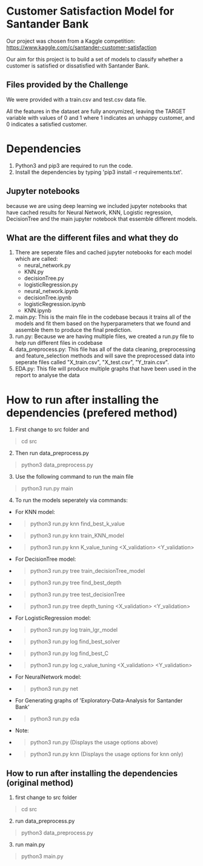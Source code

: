 # Customer Satisfaction Model for Santander Bank

Our project was chosen from a Kaggle competition: https://www.kaggle.com/c/santander-customer-satisfaction

Our aim for this project is to build a set of models to classify whether a customer is satisfied or dissatisfied with Santander Bank. 

## Files provided by the Challenge

We were provided with a train.csv and test.csv data file. 

All the features in the dataset are fully anonymized, leaving the TARGET variable with values of 0 and 1 where 1 indicates an unhappy customer, and 0 indicates a satisfied customer. 

# Dependencies
1) Python3 and pip3 are required to run the code.
2) Install the dependencies by typing 'pip3 install -r requirements.txt'.

## Jupyter notebooks
because we are using deep learning we included  jupyter notebooks that have cached results for Neural Network, KNN, Logistic regression, DecisionTree and the main jupyter notebook that essemble different models.

## What are the different files and what they do
1) There are seperate files and cached jupyter notebooks for each model which are called: 
   * neural_network.py
   * KNN.py
   * decisionTree.py
   * logisticRegression.py 
   * neural_network.ipynb 
   * decisionTree.ipynb
   * logisticRegression.ipynb
   * KNN.ipynb 
2) main.py: This is the main file in the codebase becaus it trains all of the models and fit them based on the hyperparameters that we found and assemble them to produce the final prediction.
3) run.py: Because we are having multiple files, we created a run.py file to help run different files in codebase
4) data_preprocess.py: This file has all of the data cleaning, preprocessing and feature_selection methods and will save the preprocessed data into seperate files called "X_train.csv", "X_test.csv", "Y_train.csv".
5) EDA.py: This file will produce multiple graphs that have been used in the report to analyse the data

# How to run after installing the dependencies (prefered method)

1) First change to src folder and
> cd src 

2) Then run data_preprocess.py
> python3 data_preprocess.py

3) Use the following command to run the main file
> python3 run.py main

4) To run the models seperately via commands:
* For KNN model:
*   > python3 run.py knn find_best_k_value
*   > python3 run.py knn train_KNN_model
*   > python3 run.py knn K_value_tuning <X_validation> <Y_validation>
* For DecisionTree model:
*   > python3 run.py tree train_decisionTree_model
*   > python3 run.py tree find_best_depth
*   > python3 run.py tree test_decisionTree
*   > python3 run.py tree depth_tuning <X_validation> <Y_validation>
* For LogisticRegression model:
*   > python3 run.py log train_lgr_model
*   > python3 run.py log find_best_solver
*   > python3 run.py log find_best_C
*   > python3 run.py log c_value_tuning <X_validation> <Y_validation>
* For NeuralNetwork model:
*   > python3 run.py net
* For Generating graphs of 'Exploratory-Data-Analysis for Santander Bank'
*   > python3 run.py eda
* Note: 
* > python3 run.py     (Displays the usage options above)
* > python3 run.py knn    (Displays the usage options for knn only)

## How to run after installing the dependencies (original method)

1) first change to src folder 
> cd src
2) run data_preprocess.py
> python3 data_preprocess.py  
3) run main.py
> python3 main.py 





